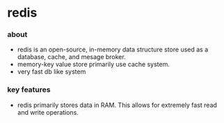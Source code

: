 # redis

### about

- redis is an open-source, in-memory data structure store used as a database, cache, and mesage broker.
- memory-key value store primarily use cache system.
- very fast db like system

### key features

- redis primarily stores data in RAM. This allows for extremely fast read and write operations.


